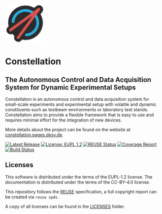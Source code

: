 <!--
SPDX-FileCopyrightText: 2023 DESY and the Constellation authors
SPDX-License-Identifier: CC-BY-4.0
-->
<!-- markdownlint-disable-next-line first-line-heading -->
[![Logo](docs/logo/logo_small.png)](https://constellation.pages.desy.de/)

# Constellation

## The Autonomous Control and Data Acquisition System for Dynamic Experimental Setups

Constellation is an autonomous control and data acquisition system for small-scale experiments and experimental setup with volatile and dynamic constituents such as testbeam environments or laboratory test stands. Constellation aims to provide a flexible framework that is easy to use and requires minimal effort for the integration of new devices.

More details about the project can be found on the website at [constellation.pages.desy.de](https://constellation.pages.desy.de/).

[![Latest Release](https://gitlab.desy.de/constellation/constellation/-/badges/release.svg)](https://gitlab.desy.de/constellation/constellation/-/releases)
[![License: EUPL 1.2](https://img.shields.io/badge/License-EUPL%201.2-blue.svg)](https://opensource.org/license/eupl-1-2/)
[![REUSE Status](https://api.reuse.software/badge/gitlab.desy.de/constellation/constellation)](https://api.reuse.software/info/gitlab.desy.de/constellation/constellation)
[![Coverage Report](https://gitlab.desy.de/constellation/constellation/badges/main/coverage.svg)](https://gitlab.desy.de/constellation/constellation/-/graphs/main/charts)
[![Build Status](https://gitlab.desy.de/constellation/constellation/badges/main/pipeline.svg)](https://gitlab.desy.de/constellation/constellation/-/commits/main)

## Licenses

This software is distributed under the terms of the EUPL-1.2 license. The documentation is distributed under the terms of the CC-BY-4.0 license.

This repository follows the [REUSE](https://reuse.software/) specification, a full copyright report can be created via `reuse spdx`.

A copy of all licenses can be found in the [LICENSES](LICENSES/) folder.
